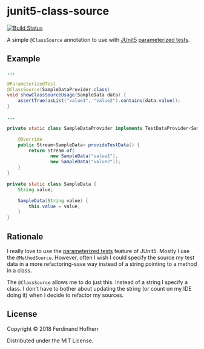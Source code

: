 # junit5-class-source

[![Build Status](https://travis-ci.com/fhofherr/junit5-class-source.svg?branch=master)](https://travis-ci.com/fhofherr/junit5-class-source)

A simple `@ClassSource` annotation to use with
[JUnit5](https://junit.org) [parameterized
tests](https://junit.org/junit5/docs/current/user-guide/#writing-tests-parameterized-tests).

## Example

```java
...

@ParameterizedTest
@ClassSource(SampleDataProvider.class)
void showClassSourceUsage(SampleData data) {
    assertTrue(asList("value1", "value2").contains(data.value));
}

...

private static class SampleDataProvider implements TestDataProvider<SampleData> {

    @Override
    public Stream<SampleData> provideTestData() {
        return Stream.of(
                new SampleData("value1"),
                new SampleData("value2"));
    }
}

private static class SampleData {
    String value;

    SampleData(String value) {
        this.value = value;
    }
}
```

## Rationale

I really love to use the [parameterized
tests](https://junit.org/junit5/docs/current/user-guide/#writing-tests-parameterized-tests)
feature of JUnit5. Mostly I use the `@MethodSource`. However, often I wish
I could specify the source my test data in a more refactoring-save way instead
of a string pointing to a method in a class.

The `@ClassSource` allows me to do just this. Instead of a string I specify
a class. I don't have to bother about updating the string (or count on my IDE
doing it) when I decide to refactor my sources.

## License

Copyright © 2018 Ferdinand Hofherr

Distributed under the MIT License.
